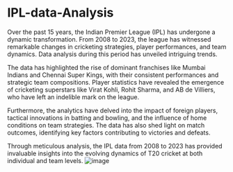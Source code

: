 # IPL-data-Analysis
Over the past 15 years, the Indian Premier League (IPL) has undergone a dynamic transformation. From 2008 to 2023, the league has witnessed remarkable changes in cricketing strategies, player performances, and team dynamics. Data analysis during this period has unveiled intriguing trends.

The data has highlighted the rise of dominant franchises like Mumbai Indians and Chennai Super Kings, with their consistent performances and strategic team compositions. Player statistics have revealed the emergence of cricketing superstars like Virat Kohli, Rohit Sharma, and AB de Villiers, who have left an indelible mark on the league.

Furthermore, the analytics have delved into the impact of foreign players, tactical innovations in batting and bowling, and the influence of home conditions on team strategies. The data has also shed light on match outcomes, identifying key factors contributing to victories and defeats.

Through meticulous analysis, the IPL data from 2008 to 2023 has provided invaluable insights into the evolving dynamics of T20 cricket at both individual and team levels.
![image](https://github.com/bittu5555/IPL-data-Analysis/assets/106305917/28206f40-70b3-45b9-b583-def1087a8752)

